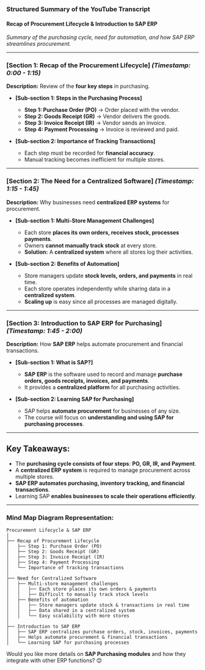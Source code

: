  
### **Structured Summary of the YouTube Transcript**  

#### **Recap of Procurement Lifecycle & Introduction to SAP ERP**  
*Summary of the purchasing cycle, need for automation, and how SAP ERP streamlines procurement.*  

---

### **[Section 1: Recap of the Procurement Lifecycle]** *(Timestamp: 0:00 - 1:15)*  
**Description:** Review of the **four key steps** in purchasing.  

- **[Sub-section 1: Steps in the Purchasing Process]**  
  - **Step 1: Purchase Order (PO)** → Order placed with the vendor.  
  - **Step 2: Goods Receipt (GR)** → Vendor delivers the goods.  
  - **Step 3: Invoice Receipt (IR)** → Vendor sends an invoice.  
  - **Step 4: Payment Processing** → Invoice is reviewed and paid.  

- **[Sub-section 2: Importance of Tracking Transactions]**  
  - Each step must be recorded for **financial accuracy**.  
  - Manual tracking becomes inefficient for multiple stores.  

---

### **[Section 2: The Need for a Centralized Software]** *(Timestamp: 1:15 - 1:45)*  
**Description:** Why businesses need **centralized ERP systems** for procurement.  

- **[Sub-section 1: Multi-Store Management Challenges]**  
  - Each store **places its own orders, receives stock, processes payments**.  
  - Owners **cannot manually track stock** at every store.  
  - **Solution:** A **centralized system** where all stores log their activities.  

- **[Sub-section 2: Benefits of Automation]**  
  - Store managers update **stock levels, orders, and payments** in real time.  
  - Each store operates independently while sharing data in a **centralized system**.  
  - **Scaling up** is easy since all processes are managed digitally.  

---

### **[Section 3: Introduction to SAP ERP for Purchasing]** *(Timestamp: 1:45 - 2:00)*  
**Description:** How **SAP ERP** helps automate procurement and financial transactions.  

- **[Sub-section 1: What is SAP?]**  
  - **SAP ERP** is the software used to record and manage **purchase orders, goods receipts, invoices, and payments**.  
  - It provides a **centralized platform** for all purchasing activities.  

- **[Sub-section 2: Learning SAP for Purchasing]**  
  - SAP helps **automate procurement** for businesses of any size.  
  - The course will focus on **understanding and using SAP for purchasing processes**.  

---

## **Key Takeaways:**  
- The **purchasing cycle consists of four steps**: **PO, GR, IR, and Payment**.  
- A **centralized ERP system** is required to manage procurement across multiple stores.  
- **SAP ERP automates purchasing, inventory tracking, and financial transactions**.  
- Learning SAP **enables businesses to scale their operations efficiently**.  

---

### **Mind Map Diagram Representation:**  
```
Procurement Lifecycle & SAP ERP  
│  
├── Recap of Procurement Lifecycle  
│   ├── Step 1: Purchase Order (PO)  
│   ├── Step 2: Goods Receipt (GR)  
│   ├── Step 3: Invoice Receipt (IR)  
│   ├── Step 4: Payment Processing  
│   └── Importance of tracking transactions  
│  
├── Need for Centralized Software  
│   ├── Multi-store management challenges  
│   │   ├── Each store places its own orders & payments  
│   │   ├── Difficult to manually track stock levels  
│   ├── Benefits of automation  
│   │   ├── Store managers update stock & transactions in real time  
│   │   ├── Data shared in a centralized system  
│   │   └── Easy scalability with more stores  
│  
├── Introduction to SAP ERP  
│   ├── SAP ERP centralizes purchase orders, stock, invoices, payments  
│   ├── Helps automate procurement & financial transactions  
│   └── Learning SAP for purchasing processes  
```

Would you like more details on **SAP Purchasing modules** and how they integrate with other ERP functions? 😊